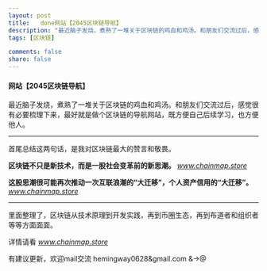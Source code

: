 ```yaml
---
layout: post
title:   done网站【2045区块链导航】
description: "最近脑子发烧，煮熟了一堆关于区块链的鸡血和鸡汤。和朋友们交流过后，感觉很有必要梳理下来，最好就是做个区块链的导航网站，既方便自己后续学习，也方便他人。"
tags: [区块链]

comments: false
share: false
---
```



#### 网站【2045区块链导航】

最近脑子发烧，煮熟了一堆关于区块链的鸡血和鸡汤。和朋友们交流过后，感觉很有必要梳理下来，最好就是做个区块链的导航网站，既方便自己后续学习，也方便他人。

---------

首尾总结这两句话，是我对区块链最大的赞言和敬畏。

**区块链不只是新技术，而是一股社会变革前的新思潮。**
*www.chainmap.store*

**这股思潮很可能再次推动一次互联浪潮的“大迁移”，个人资产信用的“大迁移”。**
*www.chainmap.store*
 

----------

里面整理了，区块链从技术原理到开发实践，再到币圈生态，再到布道者和组织者等等方面面面。

详情请看  *www.chainmap.store*

有建议更新，欢迎mail交流  hemingway0628&gmail.com
 &->@

